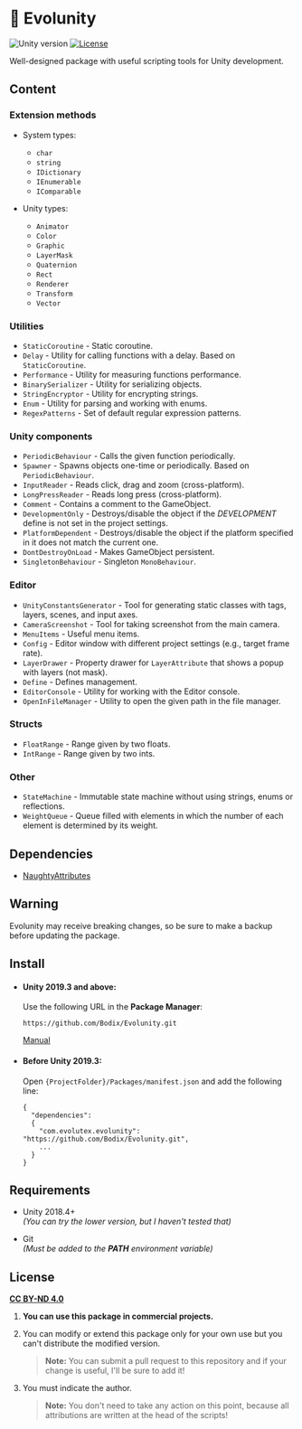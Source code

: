 ﻿# 🌿 Evolunity

![Unity version](https://img.shields.io/badge/unity-2018.4%2B-blue?logo=unity)
[![License](https://img.shields.io/badge/license-CC%20BY--ND%204.0-green)](#license)

Well-designed package with useful scripting tools for Unity development​.

## Content

### Extension methods
- System types:
  - `char`
  - `string`
  - `IDictionary`
  - `IEnumerable`
  - `IComparable`

- Unity types:
  - `Animator`
  - `Color`
  - `Graphic`
  - `LayerMask`
  - `Quaternion`
  - `Rect`
  - `Renderer`
  - `Transform`
  - `Vector`

### Utilities
- `StaticCoroutine` - Static coroutine.
- `Delay` - Utility for calling functions with a delay. Based on `StaticCoroutine`.
- `Performance` - Utility for measuring functions performance.
- `BinarySerializer` - Utility for serializing objects.
- `StringEncryptor` - Utility for encrypting strings.
- `Enum` - Utility for parsing and working with enums.
- `RegexPatterns` - Set of default regular expression patterns.

### Unity components
- `PeriodicBehaviour` - Calls the given function periodically.
- `Spawner` - Spawns objects one-time or periodically. Based on `PeriodicBehaviour`.
- `InputReader` - Reads click, drag and zoom (cross-platform).
- `LongPressReader` - Reads long press (cross-platform).
- `Comment` - Contains a comment to the GameObject.
- `DevelopmentOnly` - Destroys/disable the object if the *DEVELOPMENT* define is not set in the project settings.
- `PlatformDependent` - Destroys/disable the object if the platform specified in it does not match the current one.
- `DontDestroyOnLoad` - Makes GameObject persistent.
- `SingletonBehaviour` - Singleton `MonoBehaviour`.

### Editor
- `UnityConstantsGenerator` - Tool for generating static classes with tags, layers, scenes, and input axes.
- `CameraScreenshot` - Tool for taking screenshot from the main camera.
- `MenuItems` - Useful menu items.
- `Config` - Editor window with different project settings (e.g., target frame rate).
- `LayerDrawer` - Property drawer for `LayerAttribute` that shows a popup with layers (not mask).
- `Define` - Defines management.
- `EditorConsole` - Utility for working with the Editor console.
- `OpenInFileManager` - Utility to open the given path in the file manager.

### Structs
- `FloatRange` - Range given by two floats.
- `IntRange` - Range given by two ints.

### Other
- `StateMachine` - Immutable state machine without using strings, enums or reflections.
- `WeightQueue` - Queue filled with elements in which the number of each element is determined by its weight.

## Dependencies

- [NaughtyAttributes](https://github.com/dbrizov/NaughtyAttributes)

## Warning

Evolunity may receive breaking changes, so be sure to make a backup before updating the package.

## Install

* #### Unity 2019.3 and above:

  Use the following URL in the **Package Manager**:

  `https://github.com/Bodix/Evolunity.git`

  [Manual](https://docs.unity3d.com/2019.3/Documentation/Manual/upm-ui-giturl.html)

* #### Before Unity 2019.3:

  Open `{ProjectFolder}/Packages/manifest.json` and add the following line:

    ```
    {
      "dependencies":
      {
        "com.evolutex.evolunity": "https://github.com/Bodix/Evolunity.git",
        ...
      }
    }
    ```

###

## Requirements

- Unity 2018.4+
<br>*(You can try the lower version, but I haven't tested that)*

- Git
<br>*(Must be added to the **PATH** environment variable)*

## License

[**CC BY-ND 4.0**](https://creativecommons.org/licenses/by-nd/4.0/)

1. **You can use this package in commercial projects.**

2. You can modify or extend this package only for your own use but you can't distribute the modified version.
    >**Note:** You can submit a pull request to this repository and if your change is useful, I'll be sure to add it!

3. You must indicate the author.
    >**Note:** You don't need to take any action on this point, because all attributions are written at the head of the scripts!